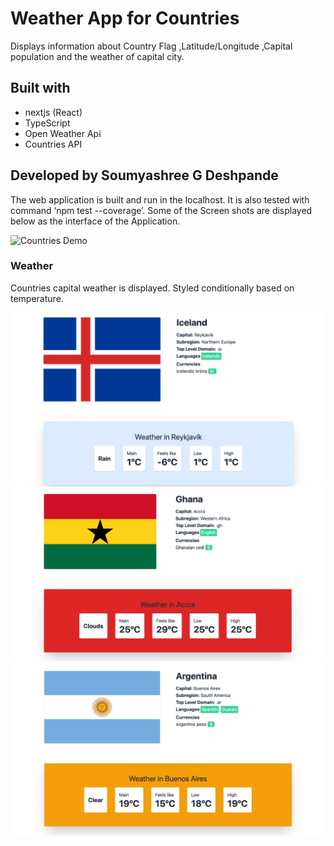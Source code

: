 # Weather App for Countries 

Displays information about Country Flag ,Latitude/Longitude ,Capital population and the weather of capital city.

## Built with 

- nextjs (React)
- TypeScript
- Open Weather Api
- Countries API

## Developed by Soumyashree G Deshpande

The web application is built and run in the localhost.
It is also tested with command ‘npm test --coverage’.
Some of the Screen shots are displayed below as the interface of the Application.

![Countries Demo](/public/countries.gif)

### Weather

Countries capital weather is displayed. Styled conditionally based on temperature.

![Screenshot 1](/public/s1.png)
![Screenshot 2](/public/s2.png)
![Screenshot 3](/public/s3.png)
